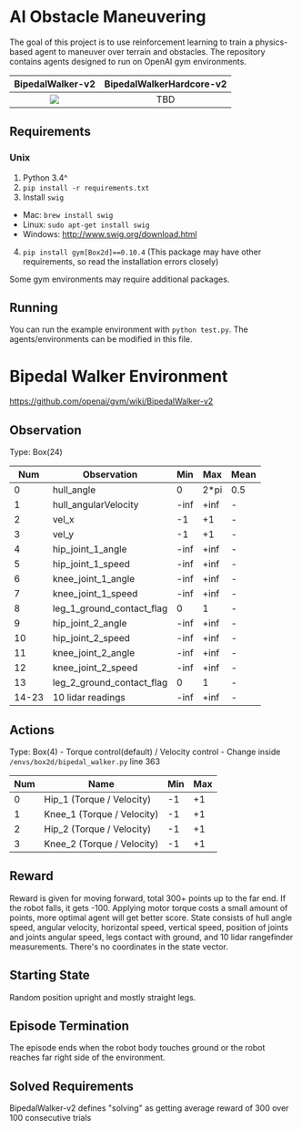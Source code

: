 # AI Obstacle Maneuvering

The goal of this project is to use reinforcement learning to train a physics-based agent to maneuver over terrain and obstacles. The repository contains agents designed to run on OpenAI gym environments.

BipedalWalker-v2  |  BipedalWalkerHardcore-v2
:-------------------------:|:-------------------------:
![](demos/BipedalWalker-v2.gif)  |  TBD

## Requirements

### Unix
1. Python 3.4^
2. `pip install -r requirements.txt`
3. Install `swig`
  - Mac: `brew install swig`
  - Linux: `sudo apt-get install swig`
  - Windows: http://www.swig.org/download.html
4. `pip install gym[Box2d]==0.10.4` (This package may have other requirements, so read the installation errors closely)

Some gym environments may require additional packages.

## Running
You can run the example environment with `python test.py`. The agents/environments can be modified in this file.

# Bipedal Walker Environment

https://github.com/openai/gym/wiki/BipedalWalker-v2


## Observation

Type: Box(24)

Num   | Observation                |  Min   |   Max  | Mean
------|----------------------------|--------|--------|------   
0     | hull_angle                 |  0     |  2*pi  |  0.5
1     | hull_angularVelocity       |  -inf  |  +inf  |  -
2     | vel_x                      |  -1    |  +1    |  -
3     |  vel_y                     |  -1    |  +1    |  -
4     | hip_joint_1_angle          |  -inf  |  +inf  |  -
5     | hip_joint_1_speed          |  -inf  |  +inf  |  -
6     | knee_joint_1_angle         |  -inf  |  +inf  |  -
7     | knee_joint_1_speed         |  -inf  |  +inf  |  -
8     | leg_1_ground_contact_flag  |  0     |  1     |  -
9     | hip_joint_2_angle          |  -inf  |  +inf  |  -
10    | hip_joint_2_speed          |  -inf  |  +inf  |  -
11    | knee_joint_2_angle         |  -inf  |  +inf  |  -
12    | knee_joint_2_speed         |  -inf  |  +inf  |  -
13    | leg_2_ground_contact_flag  |  0     |  1     |  -
14-23 | 10 lidar readings          |  -inf  |  +inf  |  -


## Actions

Type: Box(4) - Torque control(default) / Velocity control - Change inside `/envs/box2d/bipedal_walker.py` line 363

Num | Name                        | Min  | Max  
----|-----------------------------|------|------
0   | Hip_1 (Torque / Velocity)   |  -1  | +1
1   | Knee_1 (Torque / Velocity)  |  -1  | +1
2   | Hip_2 (Torque / Velocity)   |  -1  | +1
3   | Knee_2 (Torque / Velocity)  |  -1  | +1

## Reward

Reward is given for moving forward, total 300+ points up to the far end. If the robot falls, it gets -100. Applying motor torque costs a small amount of points, more optimal agent will get better score. State consists of hull angle speed, angular velocity, horizontal speed, vertical speed, position of joints and joints angular speed, legs contact with ground, and 10 lidar rangefinder measurements. There's no coordinates in the state vector.
## Starting State

Random position upright and mostly straight legs.

## Episode Termination

The episode ends when the robot body touches ground or the robot reaches far right side of the environment.

## Solved Requirements

BipedalWalker-v2 defines "solving" as getting average reward of 300 over 100 consecutive trials